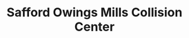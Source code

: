 ---
title: "Safford Owings Mills Collision Center"
url: /owings-mills/safford-owings-mills-collision-center/
shop: Autowerkstatt
---